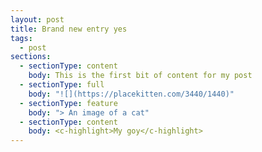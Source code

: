 ```yaml
---
layout: post
title: Brand new entry yes
tags:
  - post
sections:
  - sectionType: content
    body: This is the first bit of content for my post
  - sectionType: full
    body: "![](https://placekitten.com/3440/1440)"
  - sectionType: feature
    body: "> An image of a cat"
  - sectionType: content
    body: <c-highlight>My goy</c-highlight>
---
```

